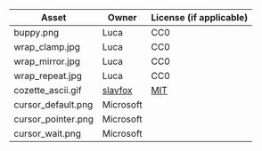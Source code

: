 
| Asset | Owner | License (if applicable) |
| -- | -- | -- |
| buppy.png | Luca | CC0 |
| wrap_clamp.jpg | Luca | CC0 |
| wrap_mirror.jpg | Luca | CC0 |
| wrap_repeat.jpg | Luca | CC0 |
| cozette_ascii.gif | [slavfox](https://github.com/slavfox/Cozette) | [MIT](https://github.com/slavfox/Cozette/blob/master/LICENSE) |
| cursor_default.png | Microsoft | |
| cursor_pointer.png | Microsoft | |
| cursor_wait.png | Microsoft | |

